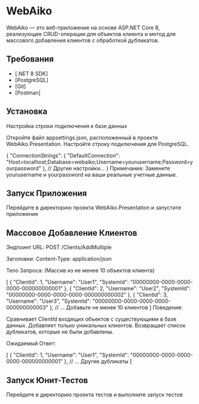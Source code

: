 # WebAiko

WebAiko — это веб-приложение на основе ASP.NET Core 8, реализующее CRUD-операции для объектов клиента и метод для массового добавления клиентов с обработкой дубликатов.

## Требования

- [.NET 8 SDK]
- [PostgreSQL]
- [Git]
- [Postman]

## Установка

Настройка строки подключения к базе данных

Откройте файл appsettings.json, расположенный в проекте WebAiko.Presentation.
Настройте строку подключения для PostgreSQL.

{
  "ConnectionStrings": {
    "DefaultConnection": "Host=localhost;Database=webaiko;Username=yourusername;Password=yourpassword"
  },
  // Другие настройки...
}
Примечание: Замените yourusername и yourpassword на ваши реальные учетные данные.

## Запуск Приложения
Перейдите в директорию проекта WebAiko.Presentation и запустите приложение

## Массовое Добавление Клиентов
Эндпоинт
URL: POST /Clients/AddMultiple

Заголовки: Content-Type: application/json

Тело Запроса: (Массив из не менее 10 объектов клиента)

[
    {
        "ClientId": 1,
        "Username": "User1",
        "SystemId": "00000000-0000-0000-0000-000000000001"
    },
    {
        "ClientId": 2,
        "Username": "User2",
        "SystemId": "00000000-0000-0000-0000-000000000002"
    },
    {
        "ClientId": 3,
        "Username": "User3",
        "SystemId": "00000000-0000-0000-0000-000000000003"
    },
    // ... Добавьте не менее 10 клиентов
]
Поведение:

Сравнивает ClientId входящих объектов с существующими в базе данных.
Добавляет только уникальных клиентов.
Возвращает список дубликатов, которые не были добавлены.

Ожидаемый Ответ:

[
    {
        "ClientId": 1,
        "Username": "User1",
        "SystemId": "00000000-0000-0000-0000-000000000001"
    },
    // ... Другие дубликаты
]


## Запуск Юнит-Тестов
Перейдите в директорию проекта тестов и выполните запуск тестов



